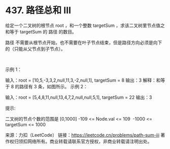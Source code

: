 # 437. 路径总和 III

给定一个二叉树的根节点 root ，和一个整数 targetSum ，求该二叉树里节点值之和等于 targetSum 的 路径 的数目。

路径 不需要从根节点开始，也不需要在叶子节点结束，但是路径方向必须是向下的（只能从父节点到子节点）。

 

示例 1：



输入：root = [10,5,-3,3,2,null,11,3,-2,null,1], targetSum = 8
输出：3
解释：和等于 8 的路径有 3 条，如图所示。
示例 2：

输入：root = [5,4,8,11,null,13,4,7,2,null,null,5,1], targetSum = 22
输出：3
 

提示:

二叉树的节点个数的范围是 [0,1000]
-109 <= Node.val <= 109 
-1000 <= targetSum <= 1000 

来源：力扣（LeetCode）
链接：https://leetcode.cn/problems/path-sum-iii
著作权归领扣网络所有。商业转载请联系官方授权，非商业转载请注明出处。